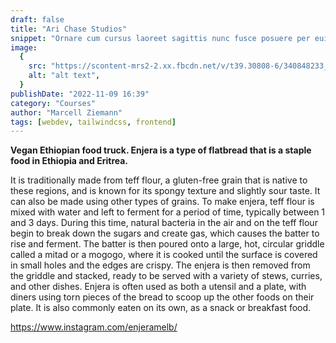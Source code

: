```yaml
---
draft: false
title: "Ari Chase Studios"
snippet: "Ornare cum cursus laoreet sagittis nunc fusce posuere per euismod dis vehicula a, semper fames lacus maecenas dictumst pulvinar neque enim non potenti. Torquent hac sociosqu eleifend potenti."
image:
  {
    src: "https://scontent-mrs2-2.xx.fbcdn.net/v/t39.30808-6/340848233_1294410724806023_7061645041642549090_n.jpg?_nc_cat=106&ccb=1-7&_nc_sid=5f2048&_nc_ohc=_eQN4Ymy3LgAX83ufC6&_nc_ht=scontent-mrs2-2.xx&oh=00_AfCkiocYzSsr5gQbhihMg24DU2zuOL8pvWkM8aMsvoCvfQ&oe=65FA91F1",
    alt: "alt text",
  }
publishDate: "2022-11-09 16:39"
category: "Courses"
author: "Marcell Ziemann"
tags: [webdev, tailwindcss, frontend]
---
```


**Vegan Ethiopian food truck.
Enjera is a type of flatbread that is a staple food in Ethiopia and Eritrea.**

It is traditionally made from teff flour, a gluten-free grain that is native to these regions, and is known for its spongy texture and slightly sour taste. It can also be made using other types of grains.
To make enjera, teff flour is mixed with water and left to ferment for a period of time, typically between 1 and 3 days. During this time, natural bacteria in the air and on the teff flour begin to break down the sugars and create gas, which causes the batter to rise and ferment.
The batter is then poured onto a large, hot, circular griddle called a mitad or a mogogo, where it is cooked until the surface is covered in small holes and the edges are crispy. The enjera is then removed from the griddle and stacked, ready to be served with a variety of stews, curries, and other dishes.
Enjera is often used as both a utensil and a plate, with diners using torn pieces of the bread to scoop up the other foods on their plate. It is also commonly eaten on its own, as a snack or breakfast food.

https://www.instagram.com/enjeramelb/
